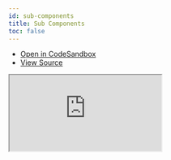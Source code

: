 ```yaml
---
id: sub-components
title: Sub Components
toc: false
---
```


- [Open in CodeSandbox](https://codesandbox.io/s/github/tannerlinsley/react-table/tree/master/examples/sub-components)
- [View Source](https://github.com/tannerlinsley/react-table/tree/master/examples/sub-components)

<iframe
  src="https://codesandbox.io/embed/github/tannerlinsley/react-table/tree/master/examples/sub-components?autoresize=1&fontsize=14&theme=dark"
  title="tannerlinsley/react-table: sub-components"
  sandbox="allow-forms allow-modals allow-popups allow-presentation allow-same-origin allow-scripts"
  style={{
    width: '100%',
    height: '80vh',
    border: '0',
    borderRadius: 8,
    overflow: 'hidden',
    position: 'static',
    zIndex: 0,
  }}
></iframe>
